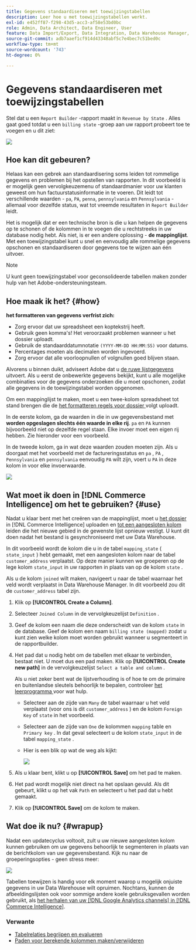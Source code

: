 ```yaml
---
title: Gegevens standaardiseren met toewijzingstabellen
description: Leer hoe u met toewijzingstabellen werkt.
exl-id: e452ff87-f298-43d5-acc3-af58e53bd0bc
role: Admin, Data Architect, Data Engineer, User
feature: Data Import/Export, Data Integration, Data Warehouse Manager, Commerce Tables
source-git-commit: adb7aaef1cf914d43348abf5c7e4bec7c51bed0c
workflow-type: tm+mt
source-wordcount: '743'
ht-degree: 0%

---
```


# Gegevens standaardiseren met toewijzingstabellen

Stel dat u een `Report Builder` -rapport maakt in `Revenue by State` . Alles gaat goed totdat u een `billing state` -groep aan uw rapport probeert toe te voegen en u dit ziet:

![](../../assets/Messy_State_Segments.png)

## Hoe kan dit gebeuren?

Helaas kan een gebrek aan standaardisering soms leiden tot rommelige gegevens en problemen bij het opstellen van rapporten. In dit voorbeeld is er mogelijk geen vervolgkeuzemenu of standaardmanier voor uw klanten geweest om hun factuurstatusinformatie in te voeren. Dit leidt tot verschillende waarden - `pa`, `PA`, `penna`, `pennsylvania` en `Pennsylvania` - allemaal voor dezelfde status, wat tot vreemde resultaten in `Report Builder` leidt.

Het is mogelijk dat er een technische bron is die u kan helpen de gegevens op te schonen of de kolommen in te voegen die u rechtstreeks in uw database nodig hebt. Als niet, is er een andere oplossing - **de mappinglijst**. Met een toewijzingstabel kunt u snel en eenvoudig alle rommelige gegevens opschonen en standaardiseren door gegevens toe te wijzen aan één uitvoer.

>[!NOTE]
>
>U kunt geen toewijzingstabel voor geconsolideerde tabellen maken zonder hulp van het Adobe-ondersteuningsteam.

## Hoe maak ik het? {#how}

**het formatteren van gegevens verfrist zich:**

* Zorg ervoor dat uw spreadsheet een koptekstrij heeft.
* Gebruik geen komma&#39;s! Het veroorzaakt problemen wanneer u het dossier uploadt.
* Gebruik de standaarddatumnotatie `(YYYY-MM-DD HH:MM:SS)` voor datums.
* Percentages moeten als decimalen worden ingevoerd.
* Zorg ervoor dat alle voorloopnullen of volgnullen goed blijven staan.

Alvorens u binnen duikt, adviseert Adobe dat u [ de ruwe lijstgegevens ](../../tutorials/export-raw-data.md) uitvoert. Als u eerst de onbewerkte gegevens bekijkt, kunt u alle mogelijke combinaties voor de gegevens onderzoeken die u moet opschonen, zodat alle gegevens in de toewijzingstabel worden opgenomen.

Om een mappinglijst te maken, moet u een twee-kolom spreadsheet tot stand brengen die de [ het formatteren regels voor dossier ](../../data-analyst/importing-data/connecting-data/using-file-uploader.md) volgt uploadt.

In de eerste kolom, ga de waarden in die in uw gegevensbestand met **worden opgeslagen slechts één waarde in elke rij**. `pa` en `PA` kunnen bijvoorbeeld niet op dezelfde regel staan. Elke invoer moet een eigen rij hebben. Zie hieronder voor een voorbeeld.

In de tweede kolom, ga in wat deze waarden **&#x200B;**&#x200B;zouden moeten zijn. Als u doorgaat met het voorbeeld met de factureringsstatus en `pa` , `PA` , `Pennsylvania` en `pennsylvania` eenvoudig `PA` wilt zijn, voert u `PA` in deze kolom in voor elke invoerwaarde.

![](../../assets/Mapping_table_examples.jpg)

## Wat moet ik doen in [!DNL Commerce Intelligence] om het te gebruiken? {#use}

Nadat u klaar bent met het creëren van de mappinglijst, moet u [ het dossier ](../../data-analyst/importing-data/connecting-data/using-file-uploader.md) in [!DNL Commerce Intelligence] uploaden en [ tot een aangesloten kolom ](../../data-analyst/data-warehouse-mgr/calc-column-types.md) leiden die het nieuwe gebied in de gewenste lijst opnieuw vestigt. U kunt dit doen nadat het bestand is gesynchroniseerd met uw Data Warehouse.

In dit voorbeeld wordt de kolom die u in de tabel `mapping_state` ( `state_input` ) hebt gemaakt, met een aangesloten kolom naar de tabel `customer_address` verplaatst. Op deze manier kunnen we groeperen op de lege kolom `state_input` in uw rapporten in plaats van op de kolom `state` .

Als u de kolom `joined` wilt maken, navigeert u naar de tabel waarnaar het veld wordt verplaatst in Data Warehouse Manager. In dit voorbeeld zou dit de `customer_address` tabel zijn.

1. Klik op **[!UICONTROL Create a Column]**.
1. Selecteer `Joined Column` in de vervolgkeuzelijst `Definition` .
1. Geef de kolom een naam die deze onderscheidt van de kolom `state` in de database. Geef de kolom een naam `billing state (mapped)` zodat u kunt zien welke kolom moet worden gebruikt wanneer u segmenteert in de rapportbuilder.
1. Het pad dat u nodig hebt om de tabellen met elkaar te verbinden, bestaat niet. U moet dus een pad maken. Klik op **[!UICONTROL Create new path]** in de vervolgkeuzelijst `Select a table and column` .

   Als u niet zeker bent wat de lijstverhouding is of hoe te om de primaire en buitenlandse sleutels behoorlijk te bepalen, controleer [ het leerprogramma ](../../data-analyst/data-warehouse-mgr/create-paths-calc-columns.md) voor wat hulp.

   * Selecteer aan de zijde van `Many` de tabel waarnaar u het veld verplaatst (voor ons is dit `customer_address` ) en de kolom `Foreign Key` of `state` in het voorbeeld.
   * Selecteer aan de zijde van `One` de kolommen `mapping` table en `Primary key` . In dat geval selecteert u de kolom `state_input` in de tabel `mapping_state` .
   * Hier is een blik op wat de weg als kijkt:

     ![](../../assets/State_Mapping_Path.png)

1. Als u klaar bent, klikt u op **[!UICONTROL Save]** om het pad te maken.
1. Het pad wordt mogelijk niet direct na het opslaan gevuld. Als dit gebeurt, klikt u op het vak `Path` en selecteert u het pad dat u hebt gemaakt.
1. Klik op **[!UICONTROL Save]** om de kolom te maken.

## Wat doe ik nu? {#wrapup}

Nadat een updatecyclus voltooit, zult u uw nieuwe aangesloten kolom kunnen gebruiken om uw gegevens behoorlijk te segmenteren in plaats van de berichtkolom van uw gegevensbestand. Kijk nu naar de groeperingsopties - geen stress meer:

![](../../assets/Clean_State_Segments.png)

Tabellen toewijzen is handig voor elk moment waarop u mogelijk onjuiste gegevens in uw Data Warehouse wilt opruimen. Nochtans, kunnen de afbeeldingslijsten ook voor sommige andere koele gebruiksgevallen worden gebruikt, als [ het herhalen van uw  [!DNL Google Analytics channels]  in  [!DNL Commerce Intelligence]](../data-warehouse-mgr/rep-google-analytics-channels.md).

### Verwante

* [Tabelrelaties begrijpen en evalueren](../data-warehouse-mgr/table-relationships.md)
* [Paden voor berekende kolommen maken/verwijderen](../data-warehouse-mgr/create-paths-calc-columns.md)
